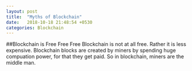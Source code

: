```yaml
---
layout: post
title:  "Myths of Blockchain"
date:   2018-10-18 21:48:54 +0530
categories: Blockchain
---
```


##Blockchain is Free Free Free
Blockchain is not at all free. Rather it is less expensive. Blockchain blocks are created by miners by spending huge compuation power, for that they get paid. So in blockchain, miners are the middle man. 
